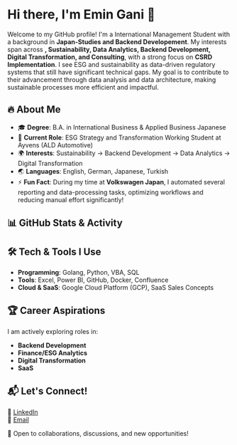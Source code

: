 # Hi there, I'm Emin Gani 👋

Welcome to my GitHub profile! I'm a International Management Student with a background in **Japan-Studies and Backend Developement**. My interests span across **, Sustainability, Data Analytics, Backend Development, Digital Transformation, and Consulting**, with a strong focus on **CSRD Implementation**. I see ESG and sustainability as data-driven regulatory systems that still have significant technical gaps. My goal is to contribute to their advancement through data analysis and data architecture, making sustainable processes more efficient and impactful.


## 🔥 About Me
- 🎓 **Degree**: B.A. in International Business & Applied Business Japanese
- 💼 **Current Role**: ESG Strategy and Transformation Working Student at Ayvens (ALD Automotive)
- 🌍 **Interests**: Sustainability → Backend Development → Data Analytics → Digital Transformation
- 🌏 **Languages**: English, German, Japanese, Turkish
- ⚡ **Fun Fact**: During my time at **Volkswagen Japan**, I automated several reporting and data-processing tasks, optimizing workflows and reducing manual effort significantly!

## 📊 GitHub Stats & Activity


## 🛠️ Tech & Tools I Use
- **Programming**: Golang, Python, VBA, SQL
- **Tools**: Excel, Power BI, GitHub, Docker, Confluence
- **Cloud & SaaS**: Google Cloud Platform (GCP), SaaS Sales Concepts

## 🏆 Career Aspirations
I am actively exploring roles in:
- **Backend Development**
- **Finance/ESG Analytics**
- **Digital Transformation**
- **SaaS**

## 📬 Let's Connect!
💼 [LinkedIn](https://www.linkedin.com/in/emin-gani-1623b3236)  
📧 [Email](mailto:gani.emin.bewerbungen@hotmail.com)  

🚀 Open to collaborations, discussions, and new opportunities!
